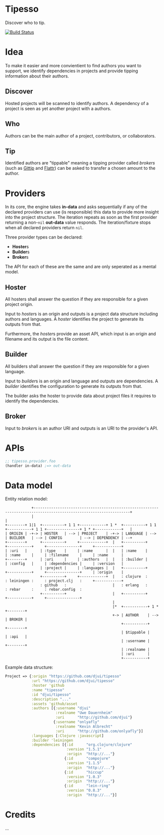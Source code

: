 # Tipesso

Discover who to tip.

[![Build Status](https://travis-ci.org/djui/tipesso.png?branch=master)](https://travis-ci.org/djui/tipesso)

# Idea

To make it easier and more convientient to find authors you want to support, we
identify dependencies in projects and provide tipping information about their
authors.

## Discover

Hosted projects will be scanned to identify authors. A dependency of a project
is seen as yet another project with a authors.

## Who

Authors can be the main author of a project, contributors, or collaborators.

## Tip

Identified authors are "tippable" meaning a tipping provider called *brokers*
(such as [Gittip](http://gittip.com/) and [Flattr](http://flattr.com/)) can be
asked to transfer a chosen amount to the author.

# Providers

In its core, the engine takes **in-data** and asks sequentially if any of the
declared providers can use (is responsible) this data to provide more insight
into the project structure. The iteration repeats as soon as the first provider
returning a non-`nil` **out-data** value responds. The iteration/fixture stops
when all declared providers return `nil`.

Three provider types can be declared:

* **Hoster**s
* **Builder**s
* **Broker**s

The API for each of these are the same and are only seperated as a mental model.

## Hoster

All hosters shall answer the question if they are responsible for a given
project origin.

Input to *hoster*s is an origin and outputs is a project data structure
including authors and languages. A *hoster* identifies the project to generate
its outputs from that.

Furthermore, the *hoster*s provide an asset API, which input is an origin and
filename and its output is the file content.

## Builder

All builders shall answer the question if they are responsible for a given
language.

Input to *builder*s is an origin and language and outputs are dependencies. A
*builder* identifies the configuration to generate its outputs from that.

The builder asks the hoster to provide data about project files it requires to
identify the dependencies.

## Broker

Input to *broker*s is an author URI and outputs is an URI to the provider's API.

# APIs

```clojure
;; tipesso.provider.foo
(handler in-data) ;=> out-data
```

# Data model

Entity relation model:

```
            +------------------------------------------------------------------------------------------------------------------+
            |                                                                                                                  |
+--------+ 1|1  +----------+ 1 1 +------------+ 1 *  +----------+ 1 1 +-----------+ 1 1 +---------------+ 1 * +------------+   |
| ORIGIN | -+-> | HOSTER   | --> | PROJECT    | -+-> | LANGUAGE | --> | BUILDER   | --> | CONFIG        | --> | DEPENDENCY | --+
+--------+      +----------+     +------------+  |   +----------+     +-----------+     +---------------+     +------------+
| :uri   |      | :type    |     | :name      |  |   | :name    |     | :name     |     | :filename     |     | :name      |
+--------+      | :uri     |     | :authors   |  |   | :builder |     | :config   |     | :dependencies |     | :version   |
                | :project |     | :languages |  |   +----------+     +-----------+     +---------------+     | :origin    |
                +----------+     +------------+  |   : clojure  :     : leiningen :     : project.clj   :     +------------+
                : github   :                     |   : erlang   :     : rebar     :     : rebar.config  :
                +----------+                     |   +----------+     +-----------+     +---------------+
                                                 |
                                                 |*  +-----------+ 1 * +--------+
                                                 +-> | AUTHOR    | --> | BROKER |
                                                     +-----------+     +--------+
                                                     | $tippable |     | :api   |
                                                     | :username |     +--------+
                                                     | :realname |
                                                     | :uri      |
                                                     +-----------+
```

Example data structure:

```clojure
Project => {:origin "https://github.com/djui/tipesso"
            :url "https://github.com/djui/tipesso"
            :hoster 'github
            :name "tipesso"
            :id "djui/tipesso"
            :description "..."
            :assets 'github/asset
            :authors [{:username "djui"
                       :realname "Uwe Dauernheim"
                       :uri      "http://github.com/djui"}
                      {:username "onlyafly"
                       :realname "Kevin Albrecht"
                       :uri      "http://github.com/onlyafly"}]
            :languages [:Clojure :javascript]
            :builder 'leiningen
            :dependencies [{:id      "org.clojure/clojure"
                            :version "1.5.1"
                            :origin  "http://..."}
                           {:id      "compojure"
                            :version "1.1.5"
                            :origin  "http://..."}
                           {:id      "hiccup"
                            :version "1.0.3"
                            :origin  "http://..."}
                           {:id      "lein-ring"
                            :version "0.8.3"
                            :origin  "http://..."}]
```

# Credits

...
